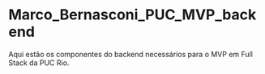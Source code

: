 # Marco_Bernasconi_PUC_MVP_backend
Aqui estão os componentes do backend necessários para o MVP em Full Stack da PUC Rio.
